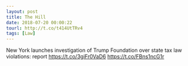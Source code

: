 ```yaml
---
layout: post
title: The Hill
date: 2018-07-20 00:00:22
tourl: http://t.co/t414UtTRv4
tags: [Law]
---
```

New York launches investigation of Trump Foundation over state tax law violations: report https://t.co/3giFr0VaD6 https://t.co/FBns1ncG1r